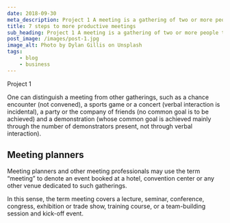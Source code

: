 ```yaml
---
date: 2018-09-30
meta_description: Project 1 A meeting is a gathering of two or more people that has been convened for the purpose of achieving a common goal through verbal interaction.
title: 7 steps to more productive meetings
sub_heading: Project 1 A meeting is a gathering of two or more people that has been convened for the purpose of achieving a common goal through verbal interaction.
post_image: /images/post-1.jpg
image_alt: Photo by Dylan Gillis on Unsplash
tags:
    - blog
    - business
---
```


Project 1

One can distinguish a meeting from other gatherings, such as a chance encounter (not convened), a sports game or a concert (verbal interaction is incidental), a party or the company of friends (no common goal is to be achieved) and a demonstration (whose common goal is achieved mainly through the number of demonstrators present, not through verbal interaction).

## Meeting planners

Meeting planners and other meeting professionals may use the term “meeting” to denote an event booked at a hotel, convention center or any other venue dedicated to such gatherings.

In this sense, the term meeting covers a lecture, seminar, conference, congress, exhibition or trade show, training course, or a team-building session and kick-off event.
